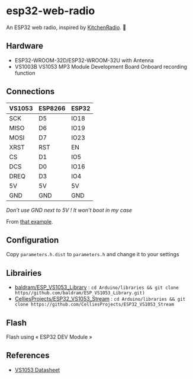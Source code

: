 # esp32-web-radio

An ESP32 web radio, inspired by [KitchenRadio](https://github.com/jeroenlukas/KitchenRadio). 🙏

## Hardware

 - ESP32-WROOM-32D/ESP32-WROOM-32U with Antenna
 - VS1003B VS1053 MP3 Module Development Board Onboard recording function

## Connections


  | VS1053  | ESP8266 |  ESP32   |
  ----------|---------|-----------
  |   SCK   |   D5    |   IO18   |
  |   MISO  |   D6    |   IO19   |
  |   MOSI  |   D7    |   IO23   |
  |   XRST  |   RST   |   EN     |
  |   CS    |   D1    |   IO5    |
  |   DCS   |   D0    |   IO16   |
  |   DREQ  |   D3    |   IO4    |
  |   5V    |   5V    |   5V     |
  |   GND   |   GND   |   GND    |

*Don’t use GND next to 5V ! It won’t boot in my case*

From [that example](https://github.com/baldram/ESP_VS1053_Library/blob/master/examples/WebRadioDemo/WebRadioDemo.ino).


## Configuration

Copy `parameters.h.dist` to `parameters.h` and change it to your settings


## Librairies

- [baldram/ESP_VS1053_Library](https://github.com/baldram/ESP_VS1053_Library/) : `cd Arduino/libraries && git clone https//github.com/baldram/ESP_VS1053_Library.git)`
- [CelliesProjects/ESP32_VS1053_Stream](https://github.com/CelliesProjects/ESP32_VS1053_Stream) : `cd Arduino/libraries && git clone https://github.com/CelliesProjects/ESP32_VS1053_Stream`

## Flash

Flash using « ESP32 DEV Module »

## References

- [VS1053 Datasheet](https://www.sparkfun.com/datasheets/Components/SMD/vs1053.pdf)
